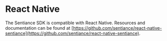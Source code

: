 # React Native

The Sentiance SDK is compatible with React Native. Resources and documentation can be found at [https://github.com/sentiance/react-native-sentiance](https://github.com/sentiance/react-native-sentiance). 

